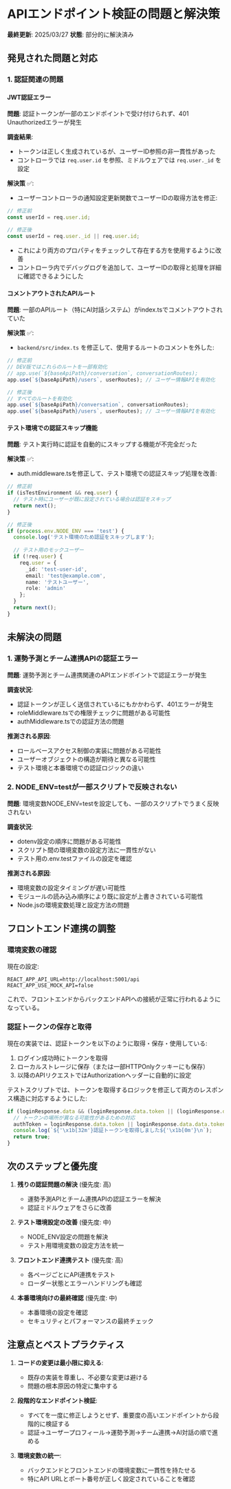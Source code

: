 # APIエンドポイント検証の問題と解決策

**最終更新**: 2025/03/27
**状態**: 部分的に解決済み

## 発見された問題と対応

### 1. 認証関連の問題

#### JWT認証エラー

**問題**: 認証トークンが一部のエンドポイントで受け付けられず、401 Unauthorizedエラーが発生

**調査結果**:
- トークンは正しく生成されているが、ユーザーID参照の非一貫性があった
- コントローラでは `req.user.id` を参照、ミドルウェアでは `req.user._id` を設定

**解決策** ✅:
- ユーザーコントローラの通知設定更新関数でユーザーIDの取得方法を修正:
```typescript
// 修正前
const userId = req.user.id;

// 修正後
const userId = req.user._id || req.user.id;
```
- これにより両方のプロパティをチェックして存在する方を使用するように改善
- コントローラ内でデバッグログを追加して、ユーザーIDの取得と処理を詳細に確認できるようにした

#### コメントアウトされたAPIルート

**問題**: 一部のAPIルート（特にAI対話システム）がindex.tsでコメントアウトされていた

**解決策** ✅:
- `backend/src/index.ts` を修正して、使用するルートのコメントを外した:
```typescript
// 修正前
// DEV版ではこれらのルートを一部有効化
// app.use(`${baseApiPath}/conversation`, conversationRoutes);
app.use(`${baseApiPath}/users`, userRoutes); // ユーザー情報APIを有効化

// 修正後
// すべてのルートを有効化
app.use(`${baseApiPath}/conversation`, conversationRoutes);
app.use(`${baseApiPath}/users`, userRoutes); // ユーザー情報APIを有効化
```

#### テスト環境での認証スキップ機能

**問題**: テスト実行時に認証を自動的にスキップする機能が不完全だった

**解決策** ✅:
- auth.middleware.tsを修正して、テスト環境での認証スキップ処理を改善:
```typescript
// 修正前
if (isTestEnvironment && req.user) {
  // テスト時にユーザーが既に設定されている場合は認証をスキップ
  return next();
}

// 修正後
if (process.env.NODE_ENV === 'test') {
  console.log('テスト環境のため認証をスキップします');
  
  // テスト用のモックユーザー
  if (!req.user) {
    req.user = {
      _id: 'test-user-id',
      email: 'test@example.com',
      name: 'テストユーザー',
      role: 'admin'
    };
  }
  return next();
}
```

## 未解決の問題

### 1. 運勢予測とチーム連携APIの認証エラー

**問題**: 運勢予測とチーム連携関連のAPIエンドポイントで認証エラーが発生

**調査状況**: 
- 認証トークンが正しく送信されているにもかかわらず、401エラーが発生
- roleMiddleware.tsでの権限チェックに問題がある可能性
- authMiddleware.tsでの認証方法の問題

**推測される原因**:
- ロールベースアクセス制御の実装に問題がある可能性
- ユーザーオブジェクトの構造が期待と異なる可能性
- テスト環境と本番環境での認証ロジックの違い

### 2. NODE_ENV=testが一部スクリプトで反映されない

**問題**: 環境変数NODE_ENV=testを設定しても、一部のスクリプトでうまく反映されない

**調査状況**:
- dotenv設定の順序に問題がある可能性
- スクリプト間の環境変数の設定方法に一貫性がない
- テスト用の.env.testファイルの設定を確認

**推測される原因**:
- 環境変数の設定タイミングが遅い可能性
- モジュールの読み込み順序により既に設定が上書きされている可能性
- Node.jsの環境変数処理と設定方法の問題

## フロントエンド連携の調整

### 環境変数の確認

現在の設定:
```
REACT_APP_API_URL=http://localhost:5001/api
REACT_APP_USE_MOCK_API=false
```

これで、フロントエンドからバックエンドAPIへの接続が正常に行われるようになっている。

### 認証トークンの保存と取得

現在の実装では、認証トークンを以下のように取得・保存・使用している:
1. ログイン成功時にトークンを取得
2. ローカルストレージに保存（または一部HTTPOnlyクッキーにも保存）
3. 以降のAPIリクエストではAuthorizationヘッダーに自動的に設定

テストスクリプトでは、トークンを取得するロジックを修正して両方のレスポンス構造に対応するようにした:
```javascript
if (loginResponse.data && (loginResponse.data.token || (loginResponse.data.data && loginResponse.data.data.token))) {
  // トークンの場所が異なる可能性があるための対応
  authToken = loginResponse.data.token || loginResponse.data.data.token;
  console.log(`${'\x1b[32m'}認証トークンを取得しました${'\x1b[0m'}\n`);
  return true;
}
```

## 次のステップと優先度

1. **残りの認証問題の解決** (優先度: 高)
   - 運勢予測APIとチーム連携APIの認証エラーを解決
   - 認証ミドルウェアをさらに改善

2. **テスト環境設定の改善** (優先度: 中)
   - NODE_ENV設定の問題を解決
   - テスト用環境変数の設定方法を統一

3. **フロントエンド連携テスト** (優先度: 高)
   - 各ページごとにAPI連携をテスト
   - ローダー状態とエラーハンドリングも確認

4. **本番環境向けの最終確認** (優先度: 中)
   - 本番環境の設定を確認
   - セキュリティとパフォーマンスの最終チェック

## 注意点とベストプラクティス

1. **コードの変更は最小限に抑える**:
   - 既存の実装を尊重し、不必要な変更は避ける
   - 問題の根本原因の特定に集中する

2. **段階的なエンドポイント検証**:
   - すべてを一度に修正しようとせず、重要度の高いエンドポイントから段階的に検証する
   - 認証→ユーザープロフィール→運勢予測→チーム連携→AI対話の順で進める

3. **環境変数の統一**:
   - バックエンドとフロントエンドの環境変数に一貫性を持たせる
   - 特にAPI URLとポート番号が正しく設定されていることを確認
